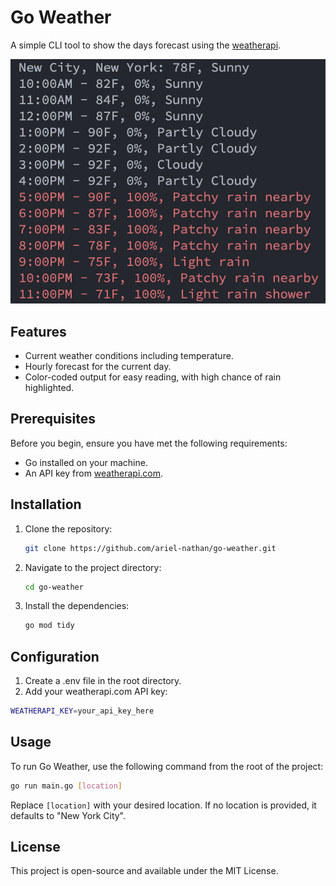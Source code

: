 # Go Weather

A simple CLI tool to show the days forecast using the [weatherapi](https://www.weatherapi.com/).

![image](./screenshot.png)

## Features

- Current weather conditions including temperature.
- Hourly forecast for the current day.
- Color-coded output for easy reading, with high chance of rain highlighted.

## Prerequisites

Before you begin, ensure you have met the following requirements:

- Go installed on your machine.
- An API key from [weatherapi.com](https://www.weatherapi.com/).

## Installation

1. Clone the repository:

   ```sh
   git clone https://github.com/ariel-nathan/go-weather.git
   ```

2. Navigate to the project directory:

   ```sh
   cd go-weather
   ```

3. Install the dependencies:
   ```sh
   go mod tidy
   ```

## Configuration

1. Create a .env file in the root directory.
2. Add your weatherapi.com API key:

```sh
WEATHERAPI_KEY=your_api_key_here
```

## Usage

To run Go Weather, use the following command from the root of the project:

```sh
go run main.go [location]
```

Replace `[location]` with your desired location. If no location is provided, it defaults to "New York City".

## License

This project is open-source and available under the MIT License.
